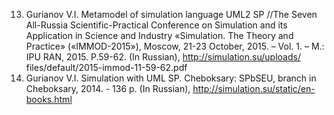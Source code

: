 13.	 Gurianov V.I. Metamodel of simulation language UML2 SP //The Seven All-Russia Scientific-Practical Conference on Simulation and its Application in Science and Industry «Simulation. The Theory and Practice» («IMMOD-2015»), Moscow, 21-23 October, 2015. – Vol. 1. – M.: IPU RAN, 2015. P.59-62. (In Russian), http://simulation.su/uploads/ files/default/2015-immod-11-59-62.pdf
14.	Gurianov V.I. Simulation with UML SP. Cheboksary: SPbSEU, branch in Cheboksary, 2014. - 136 p.  (In Russian), http://simulation.su/static/en-books.html
